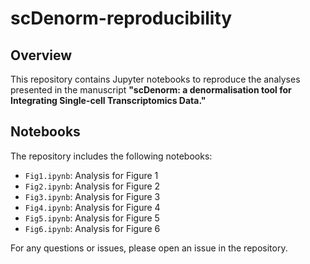 # scDenorm-reproducibility

## Overview

This repository contains Jupyter notebooks to reproduce the analyses presented in the manuscript **"scDenorm: a denormalisation tool for Integrating Single-cell Transcriptomics Data."**


## Notebooks

The repository includes the following notebooks:

- `Fig1.ipynb`: Analysis for Figure 1
- `Fig2.ipynb`: Analysis for Figure 2
- `Fig3.ipynb`: Analysis for Figure 3
- `Fig4.ipynb`: Analysis for Figure 4
- `Fig5.ipynb`: Analysis for Figure 5
- `Fig6.ipynb`: Analysis for Figure 6



For any questions or issues, please open an issue in the repository. 